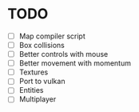 # TODO
- [ ] Map compiler script
- [ ] Box collisions
- [ ] Better controls with mouse
- [ ] Better movement with momentum
- [ ] Textures
- [ ] Port to vulkan
- [ ] Entities
- [ ] Multiplayer